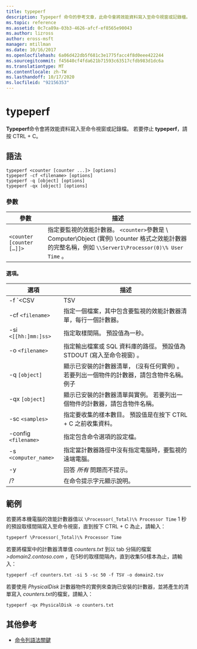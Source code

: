 ```yaml
---
title: typeperf
description: Typeperf 命令的參考文章，此命令會將效能資料寫入至命令視窗或記錄檔。
ms.topic: reference
ms.assetid: 0c7ca89a-03b3-4626-afcf-ef8565e90043
ms.author: lizross
author: eross-msft
manager: mtillman
ms.date: 10/16/2017
ms.openlocfilehash: 6a06d422db5f681c3e1775facc4f8d0eee422244
ms.sourcegitcommit: f45640cf4fda621b71593c63517cfdb983d1dc6a
ms.translationtype: MT
ms.contentlocale: zh-TW
ms.lasthandoff: 10/17/2020
ms.locfileid: "92156353"
---
```

# <a name="typeperf"></a>typeperf

**Typeperf**命令會將效能資料寫入至命令視窗或記錄檔。 若要停止 **typeperf**，請按 CTRL + C。

## <a name="syntax"></a>語法

```
typeperf <counter [counter ...]> [options]
typeperf -cf <filename> [options]
typeperf -q [object] [options]
typeperf -qx [object] [options]
```

### <a name="parameters"></a>參數

| 參數 | 描述 |
|--|--|
| `<counter [counter […]]>` | 指定要監視的效能計數器。 `<counter>`參數是 \\ Computer\Object (實例) \counter 格式之效能計數器的完整名稱，例如 `\\Server1\Processor(0)\% User Time` 。  |

#### <a name="options"></a>選項。

| 選項 | 描述 |
|--|--|
| -f `<CSV | TSV | BIN | SQL>` | 指定輸出檔案格式。 預設值為 CSV。 |
| -cf `<filename>` | 指定一個檔案，其中包含要監視的效能計數器清單，每行一個計數器。 |
| -si `<[[hh:]mm:]ss>` | 指定取樣間隔。 預設值為一秒。 |
| -o `<filename>` | 指定輸出檔案或 SQL 資料庫的路徑。 預設值為 STDOUT (寫入至命令視窗) 。 |
| -q `[object]` | 顯示已安裝的計數器清單， (沒有任何實例) 。 若要列出一個物件的計數器，請包含物件名稱。 例子 |
| -qx `[object]` | 顯示已安裝的計數器清單與實例。 若要列出一個物件的計數器，請包含物件名稱。 |
| -sc `<samples>` | 指定要收集的樣本數目。 預設值是在按下 CTRL + C 之前收集資料。 |
| -config `<filename>` | 指定包含命令選項的設定檔。 |
| -s `<computer_name>` | 指定當計數器路徑中沒有指定電腦時，要監視的遠端電腦。 |
| -y | 回答 *所有* 問題而不提示。 |
| /? | 在命令提示字元顯示說明。 |

## <a name="examples"></a>範例

若要將本機電腦的效能計數器值以 `\Processor(_Total)\% Processor Time` 1 秒的預設取樣間隔寫入至命令視窗，直到按下 CTRL + C 為止，請輸入：

```
typeperf \Processor(_Total)\% Processor Time
```

若要將檔案中的計數器清單值 *counters.txt* 到以 tab 分隔的檔案 *>domain2.contoso.com* ，在5秒的取樣間隔內，直到收集50樣本為止，請輸入：

```
typeperf -cf counters.txt -si 5 -sc 50 -f TSV -o domain2.tsv
```

若要使用 *PhysicalDisk* 計數器物件的實例來查詢已安裝的計數器，並將產生的清單寫入 *counters.txt*的檔案，請輸入：

```
typeperf -qx PhysicalDisk -o counters.txt
```

## <a name="additional-references"></a>其他參考

- [命令列語法關鍵](command-line-syntax-key.md)
